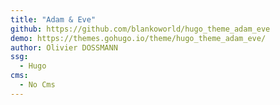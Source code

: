 ```yaml
---
title: "Adam & Eve"
github: https://github.com/blankoworld/hugo_theme_adam_eve
demo: https://themes.gohugo.io/theme/hugo_theme_adam_eve/
author: Olivier DOSSMANN
ssg:
  - Hugo
cms:
  - No Cms
---
```

